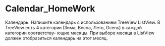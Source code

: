 # Calendar_HomeWork
Календарь. Напишите календарь с использованием TreeView ListView. В TreeView есть 4 категории (Зима, Весна, Лето, Осень) в каждой категории соответству- ющие месяцы. При выборе месяца в ListView должен отобразиться календарь на этот месяц.
